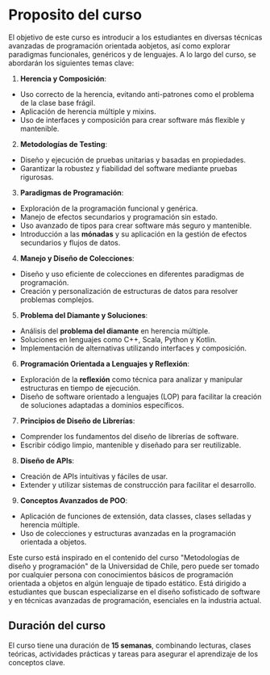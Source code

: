 # Proposito del curso

El objetivo de este curso es introducir a los estudiantes en diversas técnicas avanzadas de programación orientada aobjetos, así como explorar paradigmas funcionales, genéricos y de lenguajes. A lo largo del curso, se abordarán los siguientes temas clave:

1. **Herencia y Composición**:
- Uso correcto de la herencia, evitando anti-patrones como el problema de la clase base frágil.
- Aplicación de herencia múltiple y mixins.
- Uso de interfaces y composición para crear software más flexible y mantenible.

2. **Metodologías de Testing**:
- Diseño y ejecución de pruebas unitarias y basadas en propiedades.
- Garantizar la robustez y fiabilidad del software mediante pruebas rigurosas.

3. **Paradigmas de Programación**:
- Exploración de la programación funcional y genérica.
- Manejo de efectos secundarios y programación sin estado.
- Uso avanzado de tipos para crear software más seguro y mantenible.
- Introducción a las **mónadas** y su aplicación en la gestión de efectos secundarios y flujos de datos.

4. **Manejo y Diseño de Colecciones**:
- Diseño y uso eficiente de colecciones en diferentes paradigmas de programación.
- Creación y personalización de estructuras de datos para resolver problemas complejos.

5. **Problema del Diamante y Soluciones**:
- Análisis del **problema del diamante** en herencia múltiple.
- Soluciones en lenguajes como C++, Scala, Python y Kotlin.
- Implementación de alternativas utilizando interfaces y composición.

6. **Programación Orientada a Lenguajes y Reflexión**:
- Exploración de la **reflexión** como técnica para analizar y manipular estructuras en tiempo de ejecución.
- Diseño de software orientado a lenguajes (LOP) para facilitar la creación de soluciones adaptadas a dominios específicos.

7. **Principios de Diseño de Librerías**:
- Comprender los fundamentos del diseño de librerías de software.
- Escribir código limpio, mantenible y diseñado para ser reutilizable.

8. **Diseño de APIs**:
- Creación de APIs intuitivas y fáciles de usar.
- Extender y utilizar sistemas de construcción para facilitar el desarrollo.

9. **Conceptos Avanzados de POO**:
- Aplicación de funciones de extensión, data classes, clases selladas y herencia múltiple.
- Uso de colecciones y estructuras avanzadas en la programación orientada a objetos.

Este curso está inspirado en el contenido del curso "Metodologías de diseño y programación" de la Universidad de Chile, pero puede ser tomado por cualquier persona con conocimientos básicos de programación orientada a objetos en algún lenguaje de tipado estático. Está dirigido a estudiantes que buscan especializarse en el diseño sofisticado de software y en técnicas avanzadas de programación, esenciales en la industria actual.

## Duración del curso

El curso tiene una duración de **15 semanas**, combinando lecturas, clases teóricas, actividades prácticas y tareas para asegurar el aprendizaje de los conceptos clave.
